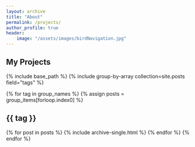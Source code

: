 ```yaml
---
layout: archive
title: "About"
permalink: /projects/
author_profile: true
header:
    image: "/assets/images/birdNavigation.jpg"
---
```


## My Projects


{% include base_path %}
{% include group-by-array collection=site.posts field="tags" %}

{% for tag in group_names %}
  {% assign posts = group_items[forloop.index0] %}
  <h2 id="{{ tag | slugify }}" class="archive__subtitle">{{ tag }}</h2>
  {% for post in posts %}
    {% include archive-single.html %}
  {% endfor %}
{% endfor %}
